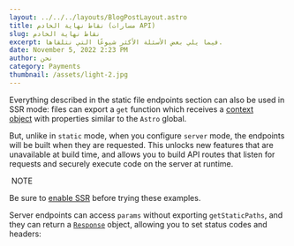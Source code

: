 ```yaml
---
layout: ../../../layouts/BlogPostLayout.astro
title: نقاط نهاية الخادم (مسارات API)
slug: نقاط نهاية الخادم
excerpt: فيما يلي بعض الأسئلة الأكثر شيوعًا التي نتلقاها.
date: November 5, 2022 2:23 PM
author: نحن
category: Payments
thumbnail: /assets/light-2.jpg
---
```

Everything described in the static file endpoints section can also be used in SSR mode: files can export a `get` function which receives a [context object](https://docs.astro.build/en/reference/api-reference/#endpoint-context) with properties similar to the `Astro` global.

But, unlike in `static` mode, when you configure `server` mode, the endpoints will be built when they are requested. This unlocks new features that are unavailable at build time, and allows you to build API routes that listen for requests and securely execute code on the server at runtime.

 NOTE

Be sure to [enable SSR](https://docs.astro.build/en/guides/server-side-rendering/#enabling-ssr-in-your-project) before trying these examples.

Server endpoints can access `params` without exporting `getStaticPaths`, and they can return a [`Response`](https://developer.mozilla.org/en-US/docs/Web/API/Response) object, allowing you to set status codes and headers: